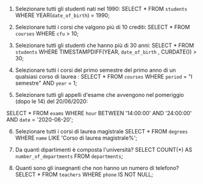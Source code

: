 1)  Selezionare tutti gli studenti nati nel 1990: 
    SELECT *
    FROM `students`
    WHERE YEAR(`date_of_birth`) = 1990;
    
2)  Selezionare tutti i corsi che valgono più di 10 crediti:
     SELECT *
     FROM `courses`
     WHERE `cfu` > 10;

3)  Selezionare tutti gli studenti che hanno più di 30 anni:
    SELECT * 
    FROM `students` 
    WHERE TIMESTAMPDIFF(YEAR, `date_of_birth` , CURDATE()) > 30;



4)  Selezionare tutti i corsi del primo semestre del primo anno di un qualsiasi corso di
 laurea :
   SELECT *
   FROM `courses`
   WHERE `period` = "I semestre" AND `year` = 1;

5)  Selezionare tutti gli appelli d'esame che avvengono nel pomeriggio (dopo le 14) del
 20/06/2020:

 SELECT * 
 FROM `exams` 
 WHERE `hour` BETWEEN '14:00:00' AND '24:00:00' AND `date` = '2020-06-20';

6) Selezionare tutti i corsi di laurea magistrale
    SELECT *
   FROM `degrees`
   WHERE `name` LIKE 'Corso di laurea magistrale%';

7)  Da quanti dipartimenti è composta l'università?
    SELECT COUNT(*) AS `number_of_departments`
    FROM `departments`;

8)  Quanti sono gli insegnanti che non hanno un numero di telefono?
   SELECT *
   FROM `teachers`
   WHERE `phone` IS NOT NULL;
    
